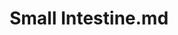 ---
title: Small Intestine.md
release_version: v1.2
model_type: asct-b
description: "[Anatomical Structures, Cell Types, plus Biomarkers (ASCT+B) tables](https://hubmapconsortium.github.io/ccf/pages/ccf-anatomical-structures.html) aim to capture the nested *part_of* structure of anatomical human body parts, the typology of cells, and biomarkers used to identify cell types. The tables are authored and reviewed by an international team of experts.
"
creators: 
  - 0000-0002-0935-7300
project_leads: 
  - 0000-0002-3321-6137
reviewers: 
  - 0000-0001-7655-4833
creation_date:  2021-12-01 
license: CC BY 4.0
publisher:  HuBMAP 
funder:  National Institutes of Health 
award_number:  OT2OD026671 
hubmap_id:  HBM736.PJQV.368 
datatable: asct-b_vh_small_intestine.csv
doi: https://doi.org/10.48539/HBM736.PJQV.368
---